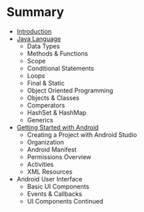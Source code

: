 # Summary

* [Introduction](README.md)
* [Java Language](chapter1.md)
   * Data Types
   * Methods & Functions
   * Scope
   * Conditional Statements
   * Loops
   * Final & Static
   * Object Oriented Programming
   * Objects & Classes
   * Comperators
   * HashSet & HashMap
   * Generics
* [Getting Started with Android](getting_started_with_android.md)
   * Creating a Project with Android Studio
   * Organization
   * Android Manifest
   * Permissions Overview
   * Activities
   * XML Resources
* Android User Interface
   * Basic UI Components
   * Events & Callbacks
   * UI Components Continued

